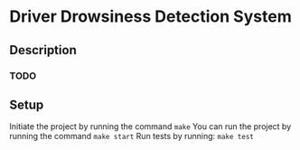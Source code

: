 # Driver Drowsiness Detection System

## Description

### TODO

## Setup
Initiate the project by running the command
`make`
You can run the project by running the command
`make start`
Run tests by running:
`make test`
